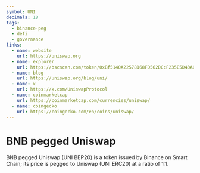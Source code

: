 ```yaml
---
symbol: UNI
decimals: 18
tags:
  - binance-peg
  - defi
  - governance
links:
  - name: website
    url: https://uniswap.org
  - name: explorer
    url: https://bscscan.com/token/0xBf5140A22578168FD562DCcF235E5D43A02ce9B1
  - name: blog
    url: https://uniswap.org/blog/uni/
  - name: x
    url: https://x.com/UniswapProtocol
  - name: coinmarketcap
    url: https://coinmarketcap.com/currencies/uniswap/
  - name: coingecko
    url: https://coingecko.com/en/coins/uniswap/
---
```


# BNB pegged Uniswap

BNB pegged Uniswap (UNI BEP20) is a token issued by Binance on Smart Chain; its price is pegged to Uniswap (UNI ERC20) at a ratio of 1:1.
